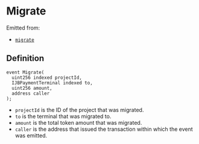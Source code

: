 # Migrate

Emitted from:

* [`migrate`](/api/contracts/or-abstract/jbpayoutredemptionpaymentterminal/write/migrate.md)

## Definition

```
event Migrate(
  uint256 indexed projectId,
  IJBPaymentTerminal indexed to,
  uint256 amount,
  address caller
);
```

* `projectId` is the ID of the project that was migrated.
* `to` is the terminal that was migrated to.
* `amount` is the total token amount that was migrated.
* `caller` is the address that issued the transaction within which the event was emitted.
